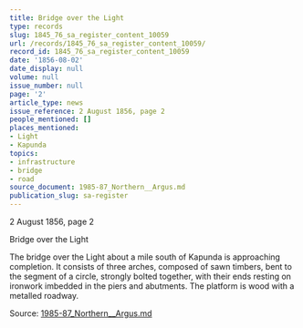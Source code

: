 ```yaml
---
title: Bridge over the Light
type: records
slug: 1845_76_sa_register_content_10059
url: /records/1845_76_sa_register_content_10059/
record_id: 1845_76_sa_register_content_10059
date: '1856-08-02'
date_display: null
volume: null
issue_number: null
page: '2'
article_type: news
issue_reference: 2 August 1856, page 2
people_mentioned: []
places_mentioned:
- Light
- Kapunda
topics:
- infrastructure
- bridge
- road
source_document: 1985-87_Northern__Argus.md
publication_slug: sa-register
---
```


2 August 1856, page 2

Bridge over the Light

The bridge over the Light about a mile south of Kapunda is approaching completion.  It consists of three arches, composed of sawn timbers, bent to the segment of a circle, strongly bolted together, with their ends resting on ironwork imbedded in the piers and abutments.  The platform is wood with a metalled roadway.

Source: [1985-87_Northern__Argus.md](/downloads/markdown/1985-87_Northern__Argus.md)

